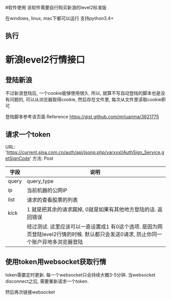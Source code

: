 #软件使用 该软件需要自行购买新浪的level2标准版

在windows, linux, mac下都可以运行 支持python3.4+

## 执行

# 新浪level2行情接口

## 登陆新浪

不过新浪登陆后, 一个cookie能够使用很久. 所以, 就算不写自动登陆的脚本也是没有问题的, 可以从浏览器取得cookie, 然后存在文件里, 每次从文件里读取cookie即可

登陆脚本参考该页面 Reference https://gist.github.com/mrluanma/3621775

## 请求一个token


URL:     'https://current.sina.com.cn/auth/api/jsonp.php/varxxxl/AuthSign_Service.getSignCode'
方法: Post

字段       | 说明 
---------|-------
query | query_type
 ip  | 当前机器的公网IP
list | 请求的查看股票的列表 
kick | 1 就是把其余的请求踢掉, 0就是如果有其他地方登陆的话. 返回错误 
    |经过测试. 这里应该可以一直设置成1 有0这个选项. 是因为网页登陆level2行情的时候. 默认都只会发送0请求, 防止你同一个账户异地多浏览器登陆




## 使用token用websocket获取行情

token需要定时更新. 每一个websocket只会持续大概3-5分钟. 当websocket disconnect之后, 需要重新请求一个token.

然后再次链接websocket

